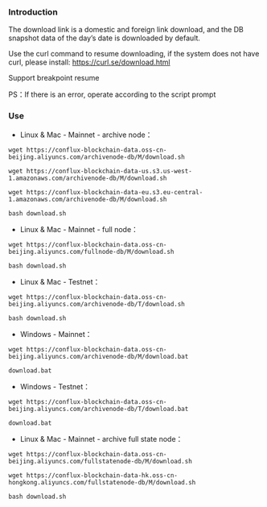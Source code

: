 ### Introduction
The download link is a domestic and foreign link download, and the DB snapshot data of the day’s date is downloaded by default.

Use the curl command to resume downloading, if the system does not have curl, please install: https://curl.se/download.html

Support breakpoint resume

PS：If there is an error, operate according to the script prompt  

### Use
- Linux & Mac - Mainnet - archive node：  
```
wget https://conflux-blockchain-data.oss-cn-beijing.aliyuncs.com/archivenode-db/M/download.sh      
```
```
wget https://conflux-blockchain-data-us.s3.us-west-1.amazonaws.com/archivenode-db/M/download.sh
```
```
wget https://conflux-blockchain-data-eu.s3.eu-central-1.amazonaws.com/archivenode-db/M/download.sh
```
```
bash download.sh  
```

- Linux & Mac - Mainnet - full node：  
```
wget https://conflux-blockchain-data.oss-cn-beijing.aliyuncs.com/fullnode-db/M/download.sh      
```
```
bash download.sh  
```

- Linux & Mac - Testnet：  
```
wget https://conflux-blockchain-data.oss-cn-beijing.aliyuncs.com/archivenode-db/T/download.sh  
```
```
bash download.sh  
```

- Windows - Mainnet：  
```
wget https://conflux-blockchain-data.oss-cn-beijing.aliyuncs.com/archivenode-db/M/download.bat    
```
```
download.bat  
```

- Windows - Testnet：  
```
wget https://conflux-blockchain-data.oss-cn-beijing.aliyuncs.com/archivenode-db/T/download.bat  
```
```
download.bat  
```

- Linux & Mac - Mainnet - archive full state node：  
```
wget https://conflux-blockchain-data.oss-cn-beijing.aliyuncs.com/fullstatenode-db/M/download.sh   
```
```
wget https://conflux-blockchain-data-hk.oss-cn-hongkong.aliyuncs.com/fullstatenode-db/M/download.sh
```
```
bash download.sh  
```
